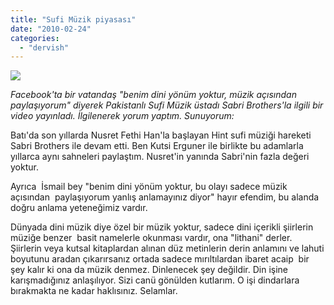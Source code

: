 ```yaml
---
title: "Sufi Müzik piyasası"
date: "2010-02-24"
categories: 
  - "dervish"
---
```


_![](/uploads/image/sabribros.jpg)_

_Facebook'ta bir vatandaş "benim dini yönüm yoktur, müzik açısından paylaşıyorum" diyerek Pakistanlı Sufi Müzik üstadı Sabri Brothers'la ilgili bir video yayınladı. İlgilenerek yorum yaptım. Sunuyorum:_  
  
Batı'da son yıllarda Nusret Fethi Han'la başlayan Hint sufi müziği hareketi Sabri Brothers ile devam etti. Ben Kutsi Erguner ile birlikte bu adamlarla yıllarca aynı sahneleri paylaştım. Nusret'in yanında Sabri'nin fazla değeri yoktur.  
  
Ayrıca  İsmail bey "benim dini yönüm yoktur, bu olayı sadece müzik açısından  paylaşıyorum yanlış anlamayınız diyor" hayır efendim, bu alanda doğru anlama yeteneğimiz vardır.  
  
Dünyada dini müzik diye özel bir müzik yoktur, sadece dini içerikli şiirlerin müziğe benzer  basit namelerle okunması vardır, ona "lithani" derler. Şiirlerin veya kutsal kitaplardan alınan düz metinlerin derin anlamını ve lahuti boyutunu aradan çıkarırsanız ortada sadece mırıltılardan ibaret acaip  bir şey kalır ki ona da müzik denmez. Dinlenecek şey değildir. Din işine karışmadığınız anlaşılıyor. Sizi canü gönülden kutlarım. O işi dindarlara bırakmakta ne kadar haklısınız. Selamlar.
